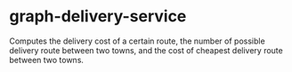 # graph-delivery-service
 Computes the delivery cost of a certain route, the number of possible delivery route between two towns, and the cost of cheapest delivery route between two towns.
